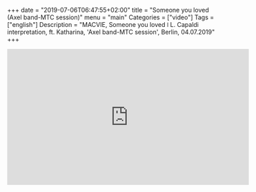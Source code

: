 +++
date = "2019-07-06T06:47:55+02:00"
title = "Someone you loved (Axel band-MTC session)"
menu = "main"
Categories = ["video"]
Tags = ["english"]
Description = "MACVIE, Someone you loved  ǀ  L. Capaldi interpretation, ft. Katharina, 'Axel band-MTC session', Berlin, 04.07.2019"
+++



<iframe width="560" height="315" src="https://www.youtube.com/embed/UdM2NfQOkiI" frameborder="0" allow="accelerometer; autoplay; encrypted-media; gyroscope; picture-in-picture" allowfullscreen></iframe>


